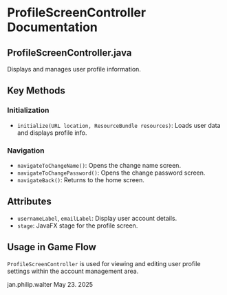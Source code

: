 # ProfileScreenController Documentation

## ProfileScreenController.java

Displays and manages user profile information.

## Key Methods

### Initialization
- `initialize(URL location, ResourceBundle resources)`: Loads user data and displays profile info.

### Navigation
- `navigateToChangeName()`: Opens the change name screen.
- `navigateToChangePassword()`: Opens the change password screen.
- `navigateBack()`: Returns to the home screen.

## Attributes

- `usernameLabel`, `emailLabel`: Display user account details.
- `stage`: JavaFX stage for the profile screen.

## Usage in Game Flow

`ProfileScreenController` is used for viewing and editing user profile settings within the account management area.

jan.philip.walter May 23. 2025